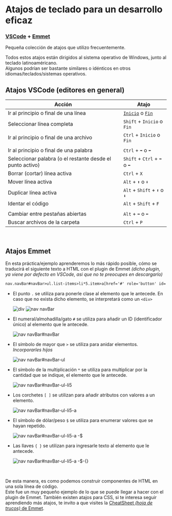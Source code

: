 # Atajos de teclado para un desarrollo eficaz

### [VSCode](https://github.com/MrRedu/atajos-teclado#atajos-vscode-editores-en-general) + [Emmet](https://github.com/MrRedu/atajos-teclado#atajos-emmet)

Pequeña colección de atajos que utilizo frecuentemente.

Todos estos atajos están dirigidos al sistema operativo de Windows, junto al teclado latinoaméricano. <br>
Algunos podrían ser bastante similares o idénticos en otros idiomas/teclados/sistemas operativos.

## Atajos VSCode (editores en general)
|        Acción                                                 |       Atajo                       |
| ------                                                        |    ---                            |
| Ir al principio o final de una línea                          |     [`Inicio`](https://github.com/MrRedu/atajos-teclado/blob/main/images/inicio-fin.png) o [`Fin`](https://github.com/MrRedu/atajos-teclado/blob/main/images/inicio-fin.png)|
| Seleccionar línea completa                                    |      `Shift` + `Inicio` o `Fin`   |
| Ir al principio o final de una archivo                        |      `Ctrl` + `Inicio` o `Fin`    |
| | | 
| Ir al principio o final de una palabra                        |      `Ctrl` + `➡` o `⬅`          |
| Seleccionar palabra (o el restante desde el punto activo)     |   `Shift` + `Ctrl` + `➡` o `⬅`   |
| Borrar (cortar) línea activa                                  |        `Ctrl` + `X`               |
| Mover línea activa                                            |        `Alt` + `⬆` o `⬇`          |
| Duplicar línea activa                                         |    `Alt` + `Shift` + `⬆` o `⬇`    |
| Identar el código                                             |       `Alt` + `Shift` + `F`       |
| | |
| Cambiar entre pestañas abiertas                               |        `Alt` + `➡` o `⬅`         |
| Buscar archivos de la carpeta                                 |        `Ctrl` + `P`               |

<br>

## Atajos Emmet

En esta práctica/ejemplo aprenderemos lo más rápido posible, cómo se traducirá el siguiente texto a HTML con el plugin de Emmet *(dicho plugin, ya viene por defecto en VSCode, asi que no te preocupes en descargarlo)*

```html
nav.navBar#navBar>ul.list-items>li*5.item>a[href='#' role='button' id='button-$']{Text $}
```

- El punto `.` se utiliza para ponerle clase al elemento que le antecede. En caso que no exista dicho elemento, se interpretará como un `<div>`

  ![div](https://github.com/MrRedu/atajos-teclado/assets/73679190/9c77ab41-27ab-447f-8e14-79b2ff08006b)
  ![nav navBar](https://github.com/MrRedu/atajos-teclado/assets/73679190/9c1b43b2-83aa-4a57-97bd-f8af1012256b)

- El numeral/almohadilla/gato `#` se utiliza para añadir un ID (identificador único) al elemento que le antecede.

  ![nav navBar#navBar](https://github.com/MrRedu/atajos-teclado/assets/73679190/137a4ae9-1c00-4621-b208-3bb502c7e298)
  
- El símbolo de mayor que `>` se utiliza para anidar elementos. *Incorporarles hijos*

  ![nav navBar#navBar-ul](https://github.com/MrRedu/atajos-teclado/assets/73679190/d190a3fc-92ab-4d9e-bc40-d0e9f1e921ab)
  
- El símbolo de la multiplicación `*` se utiliza para multiplicar por la cantidad que se indique, el elemento que le antecede.

  ![nav navBar#navBar-ul-li5](https://github.com/MrRedu/atajos-teclado/assets/73679190/c87ce811-482e-441a-a50e-f4017c29a2c5)

- Los corchetes `[ ]` se utilizan para añadir atributos con valores a un elemento.

  ![nav navBar#navBar-ul-li5-a](https://github.com/MrRedu/atajos-teclado/assets/73679190/0d5f6147-9db4-4024-b974-d7abb27d6d06)
  
- El símbolo de dólar/peso `$` se utiliza para enumerar valores que se hayan repetido.

  ![nav navBar#navBar-ul-li5-a -$](https://github.com/MrRedu/atajos-teclado/assets/73679190/5c67fcc5-cbcc-4ae4-a527-04a77a483d3d)

- Las llaves `{ }` se utilizan para ingresarle texto al elemento que le antecede.

  ![nav navBar#navBar-ul-li5-a -$-{}](https://github.com/MrRedu/atajos-teclado/assets/73679190/3bdfea9a-a277-4e8e-9f8d-eb902aa6aea9)

<br>

De esta manera, es como podemos construir componentes de HTML en una sola línea de código. <br>
Este fue un muy pequeño ejemplo de lo que se puede llegar a hacer con el plugin de Emmet.
También existen atajos para CSS, si te interesa seguir aprendiendo más atajos, te invito a que visites la [CheatSheet *(hoja de trucos)* de Emmet](https://docs.emmet.io/cheat-sheet/).
